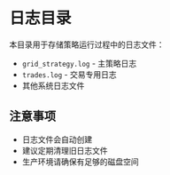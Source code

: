 # 日志目录
本目录用于存储策略运行过程中的日志文件：

- `grid_strategy.log` - 主策略日志
- `trades.log` - 交易专用日志
- 其他系统日志文件

## 注意事项
- 日志文件会自动创建
- 建议定期清理旧日志文件
- 生产环境请确保有足够的磁盘空间
